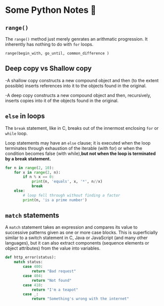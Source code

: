 # Some Python Notes 🐍
## `range()`
The `range()` method just merely genrates an arithmatic progression. It inherently has nothing to do with `for` loops. 
```
range(begin_with, go_until, common_difference )
```
## Deep copy vs Shallow copy 
-A shallow copy constructs a new compound object and then (to the extent possible) inserts references into it to the objects found in the original.

-A deep copy constructs a new compound object and then, recursively, inserts copies into it of the objects found in the original.

## `else` in loops 
The `break` statement, like in C, breaks out of the innermost enclosing `for` or `while` loop.

Loop statements may have an `else` clause; it is executed when the loop terminates through exhaustion of the iterable (with for) or when the condition becomes false (with while),**but not when the loop is terminated by a break statement.**

```py
for n in range(2, 10):
    for x in range(2, n):
        if n % x == 0:
            print(n, 'equals', x, '*', n//x)
            break
    else:
        # loop fell through without finding a factor
        print(n, 'is a prime number')
```

## `match` statements 
A `match` statement takes an expression and compares its value to successive patterns given as one or more case blocks. This is superficially similar to a switch statement in C, Java or JavaScript (and many other languages), but it can also extract components (sequence elements or object attributes) from the value into variables.
```py
def http_error(status):
    match status:
        case 400:
            return "Bad request"
        case 404:
            return "Not found"
        case 418:
            return "I'm a teapot"
        case _:
            return "Something's wrong with the internet"
```
